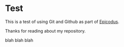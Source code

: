 # Test

This is a test of using Git and Github as part of [Epicodus](http://www.epicodus.com/).

Thanks for reading about my repository.

blah blah blah
